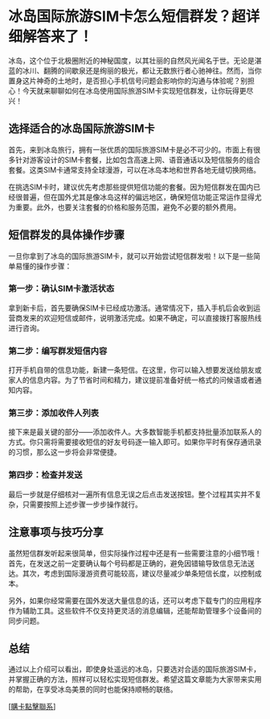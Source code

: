 # 冰岛国际旅游SIM卡怎么短信群发？超详细解答来了！

冰岛，这个位于北极圈附近的神秘国度，以其壮丽的自然风光闻名于世。无论是湛蓝的冰川、翻腾的间歇泉还是绚丽的极光，都让无数旅行者心驰神往。然而，当你置身这片神奇的土地时，是否担心手机信号问题会影响你的沟通与体验呢？别担心！今天就来聊聊如何在冰岛使用国际旅游SIM卡实现短信群发，让你玩得更尽兴！

## 选择适合的冰岛国际旅游SIM卡

首先，来到冰岛旅行，拥有一张优质的国际旅游SIM卡是必不可少的。市面上有很多针对游客设计的SIM卡套餐，比如包含高速上网、语音通话以及短信服务的组合套餐。这类SIM卡通常支持全球漫游，可以在冰岛本地和世界各地无缝切换网络。

在挑选SIM卡时，建议优先考虑那些提供短信功能的套餐。因为短信群发在国内已经很普遍，但在国外尤其是像冰岛这样的偏远地区，确保短信功能正常运作显得尤为重要。此外，也要关注套餐的价格和服务范围，避免不必要的额外费用。

## 短信群发的具体操作步骤

一旦你拿到了冰岛的国际旅游SIM卡，就可以开始尝试短信群发啦！以下是一些简单易懂的操作步骤：

### 第一步：确认SIM卡激活状态
拿到新卡后，首先要确保SIM卡已经成功激活。通常情况下，插入手机后会收到运营商发来的欢迎短信或邮件，说明激活完成。如果不确定，可以直接拨打客服热线进行咨询。

### 第二步：编写群发短信内容
打开手机自带的信息功能，新建一条短信。在这里，你可以输入想要发送给朋友或家人的信息内容。为了节省时间和精力，建议提前准备好统一格式的问候语或者通知内容。

### 第三步：添加收件人列表
接下来是最关键的部分——添加收件人。大多数智能手机都支持批量添加联系人的方式。你只需将需要接收短信的好友号码逐一输入即可。如果你平时有保存通讯录的习惯，那么这一步将会非常便捷。

### 第四步：检查并发送
最后一步就是仔细核对一遍所有信息无误之后点击发送按钮。整个过程其实并不复杂，只需要按照上述步骤一步步操作就行。

## 注意事项与技巧分享

虽然短信群发听起来很简单，但实际操作过程中还是有一些需要注意的小细节哦！首先，在发送之前一定要确认每个号码都是正确的，避免因错输导致信息无法送达。其次，考虑到国际漫游资费可能较高，建议尽量减少单条短信长度，以控制成本。

另外，如果你经常需要在国外发送大量信息的话，还可以考虑下载专门的应用程序作为辅助工具。这些软件不仅支持更灵活的消息编辑，还能帮助管理多个设备间的同步问题。

## 总结

通过以上介绍可以看出，即使身处遥远的冰岛，只要选对合适的国际旅游SIM卡，并掌握正确的方法，照样可以轻松实现短信群发。希望这篇文章能为大家带来实用的帮助，在享受冰岛美景的同时也能保持顺畅的联络。

[[購卡點擊聯系](https://t.me/s/esim1088)]